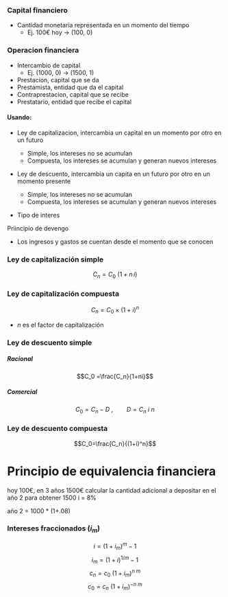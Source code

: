 

### Capital financiero
- Cantidad monetaria representada en un momento del tiempo
	- Ej. 100€ hoy -> (100, 0)
### Operacion financiera
- Intercambio de capital
	- Ej. (1000, 0) -> (1500, 1)
- Prestacion, capital que se da
- Prestamista, entidad que da el capital
- Contraprestacion, capital que se recibe
- Prestatario, entidad que recibe el capital

#### Usando:
- Ley de capitalizacion, intercambia un capital en un momento por otro en un futuro 
	- Simple, los intereses no se acumulan
	- Compuesta, los intereses se acumulan y generan nuevos intereses
- Ley de descuento, intercambia un capita en un futuro por otro en un momento presente
	- Simple, los intereses no se acumulan
	- Compuesta, los intereses se acumulan y generan nuevos intereses

- Tipo de interes


Priincipio de devengo
- Los ingresos y gastos se cuentan desde el momento que se conocen

### Ley de capitalización simple
$$C_n=C_0\ (1+n\,i)$$
### Ley de capitalización compuesta
$$C_n=C_0\times(1+i)^n$$
- $n$ es el factor de capitalización
### Ley de descuento simple
##### Racional
$$C_0 =\frac{C_n}{1+ni}$$
##### Comercial
$$C_0=C_n-D\ ,\qquad D=C_n\ i\ n$$
### Ley de descuento compuesta
$$C_0=\frac{C_n}{(1+i)^n}$$



# Principio de equivalencia financiera

hoy 100€, en 3 años 1500€
calcular la cantidad adicional a depositar en el año 2 para obtener 1500
i = 8%

año 2 = 1000 * (1+.08)

### Intereses fraccionados ($i_m$)
$$
i = (1+i_m)^m-1
$$$$
i_m=(1+i)^{1/m}-1
$$
$$
c_n=c_0\ (1+i_m)^{n\ m}
$$
$$
c_0=c_n\ (1+i_m)^{-n\ m}
$$